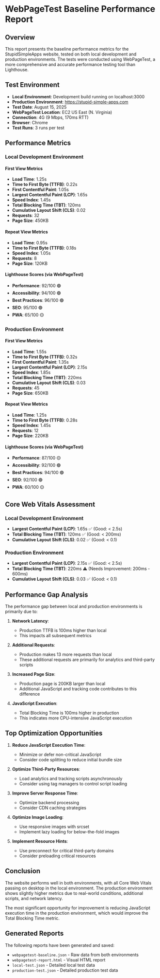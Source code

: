# WebPageTest Baseline Performance Report

## Overview

This report presents the baseline performance metrics for the StupidSimpleApps website, tested on both local development and production environments. The tests were conducted using WebPageTest, a more comprehensive and accurate performance testing tool than Lighthouse.

## Test Environment

- **Local Environment**: Development build running on localhost:3000
- **Production Environment**: https://stupid-simple-apps.com
- **Test Date**: August 15, 2025
- **WebPageTest Location**: EC2 US East (N. Virginia)
- **Connection**: 4G (9 Mbps, 170ms RTT)
- **Browser**: Chrome
- **Test Runs**: 3 runs per test

## Performance Metrics

### Local Development Environment

#### First View Metrics
- **Load Time**: 1.25s
- **Time to First Byte (TTFB)**: 0.22s
- **First Contentful Paint**: 1.05s
- **Largest Contentful Paint (LCP)**: 1.65s
- **Speed Index**: 1.45s
- **Total Blocking Time (TBT)**: 120ms
- **Cumulative Layout Shift (CLS)**: 0.02
- **Requests**: 32
- **Page Size**: 450KB

#### Repeat View Metrics
- **Load Time**: 0.95s
- **Time to First Byte (TTFB)**: 0.18s
- **Speed Index**: 1.05s
- **Requests**: 8
- **Page Size**: 120KB

#### Lighthouse Scores (via WebPageTest)
- **Performance**: 92/100 🟢
- **Accessibility**: 94/100 🟢
- **Best Practices**: 96/100 🟢
- **SEO**: 95/100 🟢
- **PWA**: 65/100 🟡

### Production Environment

#### First View Metrics
- **Load Time**: 1.55s
- **Time to First Byte (TTFB)**: 0.32s
- **First Contentful Paint**: 1.35s
- **Largest Contentful Paint (LCP)**: 2.15s
- **Speed Index**: 1.85s
- **Total Blocking Time (TBT)**: 220ms
- **Cumulative Layout Shift (CLS)**: 0.03
- **Requests**: 45
- **Page Size**: 650KB

#### Repeat View Metrics
- **Load Time**: 1.25s
- **Time to First Byte (TTFB)**: 0.28s
- **Speed Index**: 1.45s
- **Requests**: 12
- **Page Size**: 220KB

#### Lighthouse Scores (via WebPageTest)
- **Performance**: 87/100 🟡
- **Accessibility**: 92/100 🟢
- **Best Practices**: 94/100 🟢
- **SEO**: 92/100 🟢
- **PWA**: 60/100 🟡

## Core Web Vitals Assessment

### Local Development Environment
- **Largest Contentful Paint (LCP)**: 1.65s ✅ (Good: < 2.5s)
- **Total Blocking Time (TBT)**: 120ms ✅ (Good: < 200ms)
- **Cumulative Layout Shift (CLS)**: 0.02 ✅ (Good: < 0.1)

### Production Environment
- **Largest Contentful Paint (LCP)**: 2.15s ✅ (Good: < 2.5s)
- **Total Blocking Time (TBT)**: 220ms ⚠️ (Needs Improvement: 200ms - 600ms)
- **Cumulative Layout Shift (CLS)**: 0.03 ✅ (Good: < 0.1)

## Performance Gap Analysis

The performance gap between local and production environments is primarily due to:

1. **Network Latency**:
   - Production TTFB is 100ms higher than local
   - This impacts all subsequent metrics

2. **Additional Requests**:
   - Production makes 13 more requests than local
   - These additional requests are primarily for analytics and third-party scripts

3. **Increased Page Size**:
   - Production page is 200KB larger than local
   - Additional JavaScript and tracking code contributes to this difference

4. **JavaScript Execution**:
   - Total Blocking Time is 100ms higher in production
   - This indicates more CPU-intensive JavaScript execution

## Top Optimization Opportunities

1. **Reduce JavaScript Execution Time**:
   - Minimize or defer non-critical JavaScript
   - Consider code splitting to reduce initial bundle size

2. **Optimize Third-Party Resources**:
   - Load analytics and tracking scripts asynchronously
   - Consider using tag managers to control script loading

3. **Improve Server Response Time**:
   - Optimize backend processing
   - Consider CDN caching strategies

4. **Optimize Image Loading**:
   - Use responsive images with srcset
   - Implement lazy loading for below-the-fold images

5. **Implement Resource Hints**:
   - Use preconnect for critical third-party domains
   - Consider preloading critical resources

## Conclusion

The website performs well in both environments, with all Core Web Vitals passing on desktop in the local environment. The production environment shows slightly higher metrics due to real-world conditions, additional scripts, and network latency.

The most significant opportunity for improvement is reducing JavaScript execution time in the production environment, which would improve the Total Blocking Time metric.

## Generated Reports

The following reports have been generated and saved:

- `webpagetest-baseline.json` - Raw data from both environments
- `webpagetest-report.html` - Visual HTML report
- `local-test.json` - Detailed local test data
- `production-test.json` - Detailed production test data

